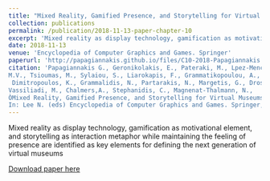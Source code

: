 ```yaml
---
title: "Mixed Reality, Gamified Presence, and Storytelling for Virtual Museums"
collection: publications
permalink: /publication/2018-11-13-paper-chapter-10
excerpt: 'Mixed reality as display technology, gamification as motivational element, and storytelling as interaction metaphor while maintaining the feeling of presence are identified as key elements for defining the next generation of virtual museums'
date: 2018-11-13
venue: 'Encyclopedia of Computer Graphics and Games. Springer'
paperurl: 'http://papagiannakis.github.io/files/C10-2018-Papagiannakis.pdf'
citation: 'Papagiannakis G., Geronikolakis, E., Pateraki, M., Lpez-Menchero, 
M.V., Tsioumas, M., Sylaiou, S., Liarokapis, F., Grammatikopoulou, A.,
 Dimitropoulos, K., Grammalidis, N., Partarakis, N., Margetis, G., Drossis, G., 
Vassiliadi, M., Chalmers,A., Stephanidis, C., Magnenat-Thalmann, N., 
ÒMixed Reality, Gamified Presence, and Storytelling for Virtual MuseumsÓ, 
In: Lee N. (eds) Encyclopedia of Computer Graphics and Games. Springer, Cham, 2018'
---
```

Mixed reality as display technology, gamification as motivational element, and storytelling as interaction metaphor while maintaining the feeling of presence are identified as key elements for defining the next generation of virtual museums

[Download paper here](http://papagiannakis.github.io/files/C10-2018-Papagiannakis.pdf)
